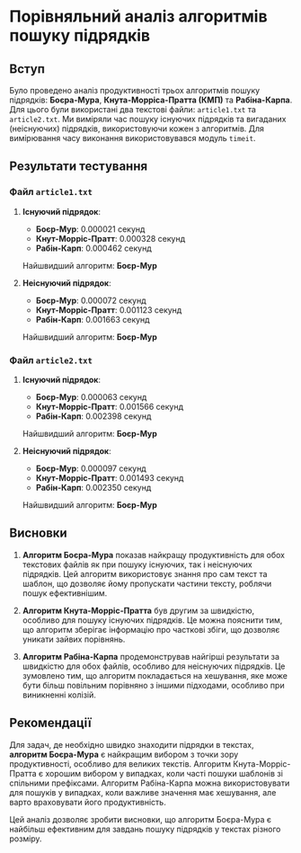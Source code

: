 # Порівняльний аналіз алгоритмів пошуку підрядків

## Вступ
Було проведено аналіз продуктивності трьох алгоритмів пошуку підрядків: **Боєра-Мура**, **Кнута-Морріса-Пратта (КМП)** та **Рабіна-Карпа**. Для цього були використані два текстові файли: `article1.txt` та `article2.txt`. Ми виміряли час пошуку існуючих підрядків та вигаданих (неіснуючих) підрядків, використовуючи кожен з алгоритмів. Для вимірювання часу виконання використовувався модуль `timeit`.

## Результати тестування

### Файл `article1.txt`

1. **Існуючий підрядок**:
   - **Боєр-Мур**: 0.000021 секунд
   - **Кнут-Морріс-Пратт**: 0.000328 секунд
   - **Рабін-Карп**: 0.000462 секунд

   Найшвидший алгоритм: **Боєр-Мур**

2. **Неіснуючий підрядок**:
   - **Боєр-Мур**: 0.000072 секунд
   - **Кнут-Морріс-Пратт**: 0.001123 секунд
   - **Рабін-Карп**: 0.001663 секунд

   Найшвидший алгоритм: **Боєр-Мур**

### Файл `article2.txt`

1. **Існуючий підрядок**:
   - **Боєр-Мур**: 0.000063 секунд
   - **Кнут-Морріс-Пратт**: 0.001566 секунд
   - **Рабін-Карп**: 0.002398 секунд

   Найшвидший алгоритм: **Боєр-Мур**

2. **Неіснуючий підрядок**:
   - **Боєр-Мур**: 0.000097 секунд
   - **Кнут-Морріс-Пратт**: 0.001493 секунд
   - **Рабін-Карп**: 0.002350 секунд

   Найшвидший алгоритм: **Боєр-Мур**

## Висновки
1. **Алгоритм Боєра-Мура** показав найкращу продуктивність для обох текстових файлів як при пошуку існуючих, так і неіснуючих підрядків. Цей алгоритм використовує знання про сам текст та шаблон, що дозволяє йому пропускати частини тексту, роблячи пошук ефективнішим.
   
2. **Алгоритм Кнута-Морріс-Пратта** був другим за швидкістю, особливо для пошуку існуючих підрядків. Це можна пояснити тим, що алгоритм зберігає інформацію про часткові збіги, що дозволяє уникати зайвих порівнянь.

3. **Алгоритм Рабіна-Карпа** продемонстрував найгірші результати за швидкістю для обох файлів, особливо для неіснуючих підрядків. Це зумовлено тим, що алгоритм покладається на хешування, яке може бути більш повільним порівняно з іншими підходами, особливо при виникненні колізій.

## Рекомендації
Для задач, де необхідно швидко знаходити підрядки в текстах, **алгоритм Боєра-Мура** є найкращим вибором з точки зору продуктивності, особливо для великих текстів. Алгоритм Кнута-Морріс-Пратта є хорошим вибором у випадках, коли часті пошуки шаблонів зі спільними префіксами. Алгоритм Рабіна-Карпа можна використовувати для пошуків у випадках, коли важливе значення має хешування, але варто враховувати його продуктивність.

Цей аналіз дозволяє зробити висновки, що алгоритм Боєра-Мура є найбільш ефективним для завдань пошуку підрядків у текстах різного розміру.
